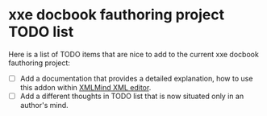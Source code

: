 # xxe docbook fauthoring project TODO list

Here is a list of TODO items that are nice to add to the current xxe docbook fauthoring project:

- [ ] Add a documentation that provides a detailed explanation, how to use this addon within [XMLMind XML editor](https://www.xmlmind.com/xmleditor/).
- [ ] Add a different thoughts in TODO list that is now situated only in an author's mind.